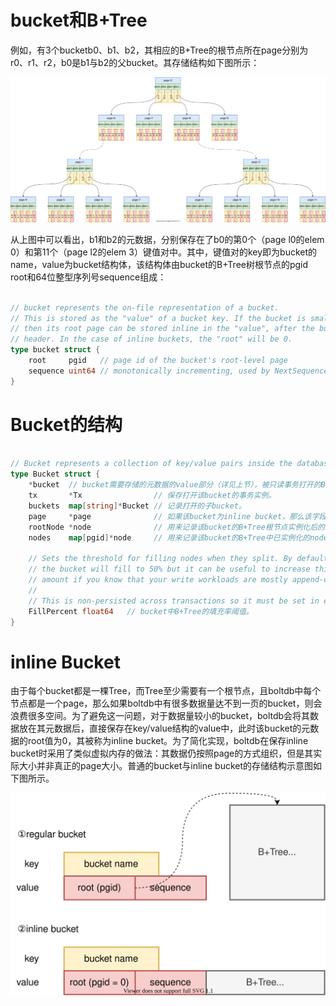 # bucket和B+Tree
例如，有3个bucketb0、b1、b2，其相应的B+Tree的根节点所在page分别为r0、r1、r2，b0是b1与b2的父bucket。其存储结构如下图所示：

![bucket-and-b+tree](./bucket-and-b+tree.svg)

从上图中可以看出，b1和b2的元数据，分别保存在了b0的第0个（page l0的elem 0）和第11个（page l2的elem 3）键值对中。其中，键值对的key即为bucket的name，value为bucket结构体，该结构体由bucket的B+Tree树根节点的pgid root和64位整型序列号sequence组成：

```go

// bucket represents the on-file representation of a bucket.
// This is stored as the "value" of a bucket key. If the bucket is small enough,
// then its root page can be stored inline in the "value", after the bucket
// header. In the case of inline buckets, the "root" will be 0.
type bucket struct {
	root     pgid   // page id of the bucket's root-level page
	sequence uint64 // monotonically incrementing, used by NextSequence()
}
```

# Bucket的结构
```go

// Bucket represents a collection of key/value pairs inside the database.
type Bucket struct {
	*bucket  // bucket需要存储的元数据的value部分（详见上节），被只读事务打开的Bucket中该指针指向mmap memory，被读写事务打开的Bucket中该指针指向heap memory。
	tx       *Tx                // 保存打开该bucket的事务实例。
	buckets  map[string]*Bucket // 记录打开的子bucket。
	page     *page              // 如果该bucket为inline bucket，那么该字段指向了其虚拟页的位置。
	rootNode *node              // 用来记录该bucket的B+Tree根节点实例化后的node（根节点同样是按需实例化的，因此该字段可能为nil）
	nodes    map[pgid]*node     // 用来记录该bucket的B+Tree中已实例化的node。

	// Sets the threshold for filling nodes when they split. By default,
	// the bucket will fill to 50% but it can be useful to increase this
	// amount if you know that your write workloads are mostly append-only.
	//
	// This is non-persisted across transactions so it must be set in every Tx.
	FillPercent float64   // bucket中B+Tree的填充率阈值。
}

```

# inline Bucket
由于每个bucket都是一棵Tree，而Tree至少需要有一个根节点，且boltdb中每个节点都是一个page，那么如果boltdb中有很多数据量达不到一页的bucket，则会浪费很多空间。为了避免这一问题，对于数据量较小的bucket，boltdb会将其数据放在其元数据后，直接保存在key/value结构的value中，此时该bucket的元数据的root值为0，其被称为inline bucket。为了简化实现，boltdb在保存inline bucket时采用了类似虚拟内存的做法：其数据仍按照page的方式组织，但是其实际大小并非真正的page大小。普通的bucket与inline bucket的存储结构示意图如下图所示。

![inline-bucket](./inline-bucket.svg)




